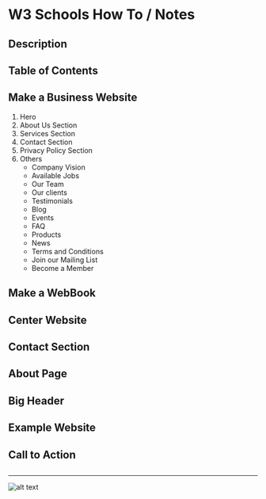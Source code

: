 # W3 Schools How To / Notes


## Description


## Table of Contents 

## Make a Business Website
1. Hero
2. About Us Section
3. Services Section
4. Contact Section
5. Privacy Policy Section
6. Others 
   - Company Vision
   - Available Jobs
   - Our Team
   - Our clients
   - Testimonials
   - Blog
   - Events
   - FAQ
   - Products
   - News
   - Terms and Conditions 
   - Join our Mailing List
   - Become a Member
  
  

## Make a WebBook

## Center Website

## Contact Section

## About Page


## Big Header

## Example Website

## Call to Action

## 


---
![alt text](image-1.png)

